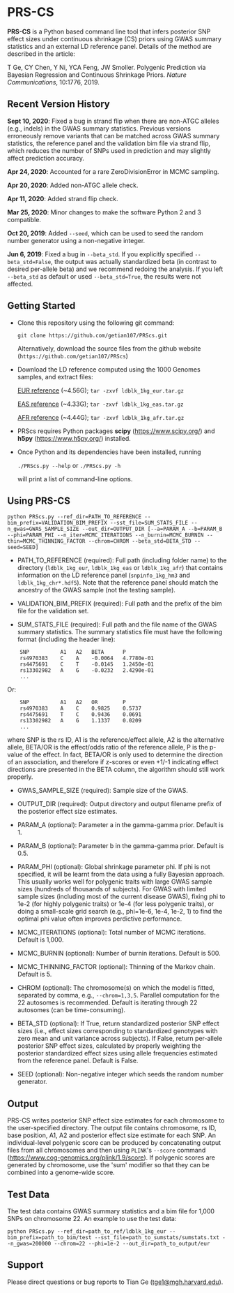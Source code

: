 # PRS-CS

**PRS-CS** is a Python based command line tool that infers posterior SNP effect sizes under continuous shrinkage (CS) priors
using GWAS summary statistics and an external LD reference panel. Details of the method are described in the article:

T Ge, CY Chen, Y Ni, YCA Feng, JW Smoller. Polygenic Prediction via Bayesian Regression and Continuous Shrinkage Priors. *Nature Communications*, 10:1776, 2019.


## Recent Version History

**Sept 10, 2020**: Fixed a bug in strand flip when there are non-ATGC alleles (e.g., indels) in the GWAS summary statistics. Previous versions erroneously remove variants that can be matched across GWAS summary statistics, the reference panel and the validation bim file via strand flip, which reduces the number of SNPs used in prediction and may slightly affect prediction accuracy. 

**Apr 24, 2020**: Accounted for a rare ZeroDivisionError in MCMC sampling.

**Apr 20, 2020**: Added non-ATGC allele check.

**Apr 11, 2020**: Added strand flip check.

**Mar 25, 2020**: Minor changes to make the software Python 2 and 3 compatible.

**Oct 20, 2019**: Added `--seed`, which can be used to seed the random number generator using a non-negative integer.

**Jun 6, 2019**: Fixed a bug in `--beta_std`. If you explicitly specified `--beta_std=False`, the output was actually standardized beta (in contrast to desired per-allele beta) and we recommend redoing the analysis. If you left `--beta_std` as default or used `--beta_std=True`, the results were not affected.


## Getting Started

- Clone this repository using the following git command:
   
    `git clone https://github.com/getian107/PRScs.git`

    Alternatively, download the source files from the github website (`https://github.com/getian107/PRScs`)

- Download the LD reference computed using the 1000 Genomes samples, and extract files:

    [EUR reference](https://www.dropbox.com/s/p9aqanhxvxaqv8k/ldblk_1kg_eur.tar.gz?dl=0 "EUR reference") (~4.56G);
    `tar -zxvf ldblk_1kg_eur.tar.gz`

    [EAS reference](https://www.dropbox.com/s/o2yo2x7icu1xtpn/ldblk_1kg_eas.tar.gz?dl=0 "EAS reference") (~4.33G);
    `tar -zxvf ldblk_1kg_eas.tar.gz`
    
    [AFR reference](https://www.dropbox.com/s/mq94h1q9uuhun1h/ldblk_1kg_afr.tar.gz?dl=0 "AFR reference") (~4.44G);
    `tar -zxvf ldblk_1kg_afr.tar.gz`
 
- PRScs requires Python packages **scipy** (https://www.scipy.org/) and **h5py** (https://www.h5py.org/) installed.
 
- Once Python and its dependencies have been installed, running

    `./PRScs.py --help` or `./PRScs.py -h`

    will print a list of command-line options.


## Using PRS-CS

`
python PRScs.py --ref_dir=PATH_TO_REFERENCE --bim_prefix=VALIDATION_BIM_PREFIX --sst_file=SUM_STATS_FILE --n_gwas=GWAS_SAMPLE_SIZE --out_dir=OUTPUT_DIR [--a=PARAM_A --b=PARAM_B --phi=PARAM_PHI --n_iter=MCMC_ITERATIONS --n_burnin=MCMC_BURNIN --thin=MCMC_THINNING_FACTOR --chrom=CHROM --beta_std=BETA_STD --seed=SEED]
`
 - PATH_TO_REFERENCE (required): Full path (including folder name) to the directory (`ldblk_1kg_eur`, `ldblk_1kg_eas` or `ldblk_1kg_afr`) that contains information on the LD reference panel (`snpinfo_1kg_hm3` and `ldblk_1kg_chr*.hdf5`). Note that the reference panel should match the ancestry of the GWAS sample (not the testing sample).

 - VALIDATION_BIM_PREFIX (required): Full path and the prefix of the bim file for the validation set. 

 - SUM_STATS_FILE (required): Full path and the file name of the GWAS summary statistics. The summary statistics file must have the following format (including the header line):

```
    SNP          A1   A2   BETA      P
    rs4970383    C    A    -0.0064   4.7780e-01
    rs4475691    C    T    -0.0145   1.2450e-01
    rs13302982   A    G    -0.0232   2.4290e-01
    ...
```
Or:
```
    SNP          A1   A2   OR        P
    rs4970383    A    C    0.9825    0.5737                 
    rs4475691    T    C    0.9436    0.0691
    rs13302982   A    G    1.1337    0.0209
    ...
```
where SNP is the rs ID, A1 is the reference/effect allele, A2 is the alternative allele, BETA/OR is the effect/odds ratio of the reference allele, P is the p-value of the effect. In fact, BETA/OR is only used to determine the direction of an association, and therefore if z-scores or even +1/-1 indicating effect directions are presented in the BETA column, the algorithm should still work properly.

 - GWAS_SAMPLE_SIZE (required): Sample size of the GWAS.

 - OUTPUT_DIR (required): Output directory and output filename prefix of the posterior effect size estimates.

 - PARAM_A (optional): Parameter a in the gamma-gamma prior. Default is 1.

 - PARAM_B (optional): Parameter b in the gamma-gamma prior. Default is 0.5.

 - PARAM_PHI (optional): Global shrinkage parameter phi. If phi is not specified, it will be learnt from the data using a fully Bayesian approach. This usually works well for polygenic traits with large GWAS sample sizes (hundreds of thousands of subjects). For GWAS with limited sample sizes (including most of the current disease GWAS), fixing phi to 1e-2 (for highly polygenic traits) or 1e-4 (for less polygenic traits), or doing a small-scale grid search (e.g., phi=1e-6, 1e-4, 1e-2, 1) to find the optimal phi value often improves perdictive performance.

 - MCMC_ITERATIONS (optional): Total number of MCMC iterations. Default is 1,000.

 - MCMC_BURNIN (optional): Number of burnin iterations. Default is 500.

 - MCMC_THINNING_FACTOR (optional): Thinning of the Markov chain. Default is 5.

 - CHROM (optional): The chromosome(s) on which the model is fitted, separated by comma, e.g., `--chrom=1,3,5`. Parallel computation for the 22 autosomes is recommended. Default is iterating through 22 autosomes (can be time-consuming).

- BETA_STD (optional): If True, return standardized posterior SNP effect sizes (i.e., effect sizes corresponding to standardized genotypes with zero mean and unit variance across subjects). If False, return per-allele posterior SNP effect sizes, calculated by properly weighting the posterior standardized effect sizes using allele frequencies estimated from the reference panel. Default is False.

- SEED (optional): Non-negative integer which seeds the random number generator.


## Output

PRS-CS writes posterior SNP effect size estimates for each chromosome to the user-specified directory. The output file contains chromosome, rs ID, base position, A1, A2 and posterior effect size estimate for each SNP. An individual-level polygenic score can be produced by concatenating output files from all chromosomes and then using `PLINK`'s `--score` command (https://www.cog-genomics.org/plink/1.9/score). If polygenic scores are generated by chromosome, use the 'sum' modifier so that they can be combined into a genome-wide score.


## Test Data

The test data contains GWAS summary statistics and a bim file for 1,000 SNPs on chromosome 22.
An example to use the test data:

`
python PRScs.py --ref_dir=path_to_ref/ldblk_1kg_eur --bim_prefix=path_to_bim/test --sst_file=path_to_sumstats/sumstats.txt --n_gwas=200000 --chrom=22 --phi=1e-2 --out_dir=path_to_output/eur
`


## Support

Please direct questions or bug reports to Tian Ge (tge1@mgh.harvard.edu).


